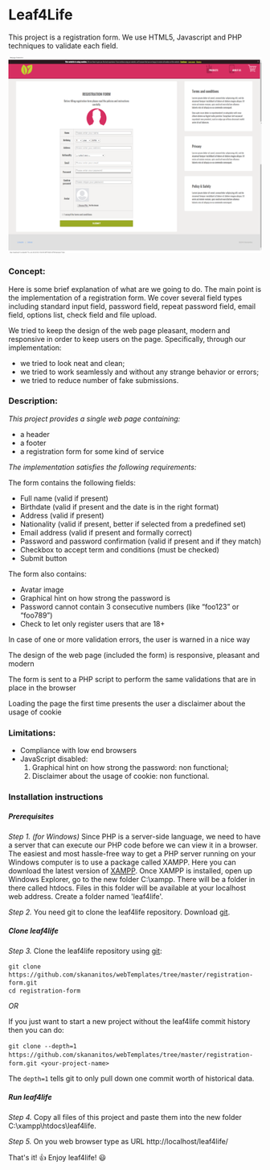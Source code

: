 # Leaf4Life
This project is a registration form. We use HTML5, Javascript and PHP techniques to validate each field.


![alt tag](https://github.com/skananitos/webTemplates/blob/master/registration-form/preview.png)


### Concept:

Here is some brief explanation of what are we going to do. The main point is the implementation of a registration form. We cover several field types including standard input field, password field, repeat password field, email field, options list, check field and file upload. 

We tried to keep the design of the web page pleasant, modern and responsive in order to keep users on the page. Specifically, through our implementation:
- we tried to look neat and clean;
- we tried to work seamlessly and without any strange behavior or errors;
- we tried to reduce number of fake submissions.


### Description:

*This project provides a single web page containing:*

- a header
- a footer
- a registration form for some kind of service

*The implementation satisfies the following requirements:*

The form contains the following fields:

- Full name (valid if present)
- Birthdate (valid if present and the date is in the right format)
- Address (valid if present)
- Nationality (valid if present, better if selected from a predefined set)
- Email address (valid if present and formally correct)
- Password and password confirmation (valid if present and if they match)
- Checkbox to accept term and conditions (must be checked)
- Submit button

The form also contains:

- Avatar image
- Graphical hint on how strong the password is
- Password cannot contain 3 consecutive numbers (like “foo123” or “foo789”)
- Check to let only register users that are 18+

In case of one or more validation errors, the user is warned in a nice way

The design of the web page (included the form) is responsive, pleasant and modern

The form is sent to a PHP script to perform the same validations that are in place in the browser

Loading the page the first time presents the user a disclaimer about the usage of cookie 


### Limitations:

- Compliance with low end browsers
- JavaScript disabled: 
	1. Graphical hint on how strong the password: non functional; 
	2. Disclaimer about the usage of cookie: non functional.


### Installation instructions

##### Prerequisites 

*Step 1. (for Windows)* Since PHP is a server-side language, we need to have a server that can execute our PHP code before we can view it in a browser. The easiest and most hassle-free way to get a PHP server running on your Windows computer is to use a package called XAMPP. Here you can download the latest version of [XAMPP](www.apachefriends.org). Once XAMPP is installed, open up Windows Explorer, go to the new folder C:\xampp. There will be a folder in there called htdocs. Files in this folder will be available at your localhost web address. Create a folder named 'leaf4life'.

*Step 2.* You need git to clone the leaf4life repository. Download [git](http://git-scm.com/).

##### Clone leaf4life

*Step 3.* Clone the leaf4life repository using [git](http://git-scm.com/):
```
git clone https://github.com/skananitos/webTemplates/tree/master/registration-form.git
cd registration-form
```
*OR*

If you just want to start a new project without the leaf4life commit history then you can do:

`git clone --depth=1 https://github.com/skananitos/webTemplates/tree/master/registration-form.git <your-project-name>`

The `depth=1` tells git to only pull down one commit worth of historical data.

##### Run leaf4life

*Step 4.* Copy all files of this project and paste them into the new folder C:\xampp\htdocs\leaf4life.

*Step 5.* On you web browser type as URL http://localhost/leaf4life/

That's it! :+1: Enjoy leaf4life! :smiley:
